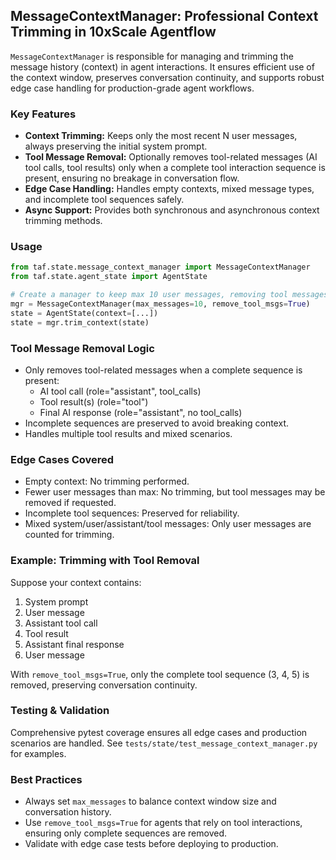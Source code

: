 ## MessageContextManager: Professional Context Trimming in 10xScale Agentflow

`MessageContextManager` is responsible for managing and trimming the message history (context) in agent interactions. It ensures efficient use of the context window, preserves conversation continuity, and supports robust edge case handling for production-grade agent workflows.

### Key Features

- **Context Trimming:** Keeps only the most recent N user messages, always preserving the initial system prompt.
- **Tool Message Removal:** Optionally removes tool-related messages (AI tool calls, tool results) only when a complete tool interaction sequence is present, ensuring no breakage in conversation flow.
- **Edge Case Handling:** Handles empty contexts, mixed message types, and incomplete tool sequences safely.
- **Async Support:** Provides both synchronous and asynchronous context trimming methods.

### Usage

```python
from taf.state.message_context_manager import MessageContextManager
from taf.state.agent_state import AgentState

# Create a manager to keep max 10 user messages, removing tool messages
mgr = MessageContextManager(max_messages=10, remove_tool_msgs=True)
state = AgentState(context=[...])
state = mgr.trim_context(state)
```

### Tool Message Removal Logic

- Only removes tool-related messages when a complete sequence is present:
	- AI tool call (role="assistant", tool_calls)
	- Tool result(s) (role="tool")
	- Final AI response (role="assistant", no tool_calls)
- Incomplete sequences are preserved to avoid breaking context.
- Handles multiple tool results and mixed scenarios.

### Edge Cases Covered

- Empty context: No trimming performed.
- Fewer user messages than max: No trimming, but tool messages may be removed if requested.
- Incomplete tool sequences: Preserved for reliability.
- Mixed system/user/assistant/tool messages: Only user messages are counted for trimming.

### Example: Trimming with Tool Removal

Suppose your context contains:

1. System prompt
2. User message
3. Assistant tool call
4. Tool result
5. Assistant final response
6. User message

With `remove_tool_msgs=True`, only the complete tool sequence (3, 4, 5) is removed, preserving conversation continuity.

### Testing & Validation

Comprehensive pytest coverage ensures all edge cases and production scenarios are handled. See `tests/state/test_message_context_manager.py` for examples.

### Best Practices

- Always set `max_messages` to balance context window size and conversation history.
- Use `remove_tool_msgs=True` for agents that rely on tool interactions, ensuring only complete sequences are removed.
- Validate with edge case tests before deploying to production.
